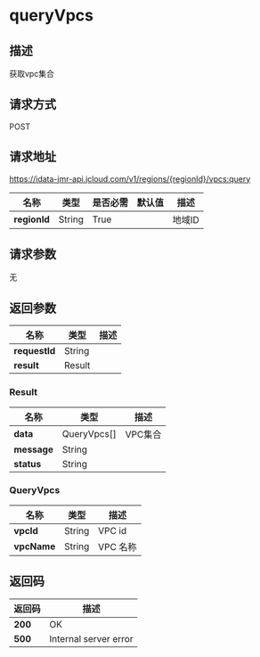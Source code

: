 # queryVpcs


## 描述
获取vpc集合

## 请求方式
POST

## 请求地址
https://idata-jmr-api.jcloud.com/v1/regions/{regionId}/vpcs:query

|名称|类型|是否必需|默认值|描述|
|---|---|---|---|---|
|**regionId**|String|True| |地域ID|

## 请求参数
无


## 返回参数
|名称|类型|描述|
|---|---|---|
|**requestId**|String| |
|**result**|Result| |

### Result
|名称|类型|描述|
|---|---|---|
|**data**|QueryVpcs[]|VPC集合|
|**message**|String| |
|**status**|String| |
### QueryVpcs
|名称|类型|描述|
|---|---|---|
|**vpcId**|String|VPC id|
|**vpcName**|String|VPC 名称|

## 返回码
|返回码|描述|
|---|---|
|**200**|OK|
|**500**|Internal server error|
